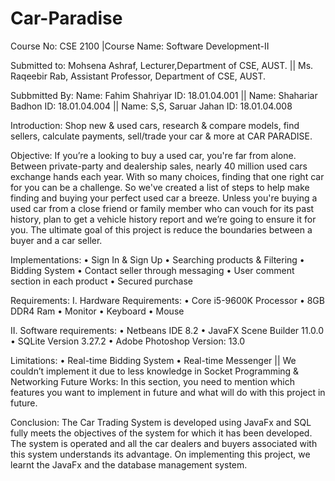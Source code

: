 # Car-Paradise

Course No: CSE 2100
|Course Name: Software Development-II

Submitted to:
Mohsena Ashraf, Lecturer,Department of CSE, AUST. || Ms. Raqeebir Rab, Assistant Professor, Department of CSE, AUST.

Subbmitted By:
Name: Fahim Shahriyar					    ID: 18.01.04.001 ||
Name: Shahariar Badhon					    ID: 18.01.04.004 ||
Name: S,S, Saruar Jahan					    ID: 18.01.04.008


Introduction:
Shop new & used cars, research & compare models, find sellers, calculate payments, sell/trade your car & more at CAR PARADISE.

Objective:
If you’re a looking to buy a used car, you're far from alone. Between private-party and dealership sales, nearly 40 million used cars exchange hands each year. With so many choices, finding that one right car for you can be a challenge. So we've created a list of steps to help make finding and buying your perfect used car a breeze. Unless you're buying a used car from a close friend or family member who can vouch for its past history, plan to get a vehicle history report and we’re going to ensure it for you. The ultimate goal of this project is reduce the boundaries between a buyer and a car seller.

Implementations:
•	Sign In & Sign Up
•	Searching products & Filtering
•	Bidding System
•	Contact seller through messaging
•	User comment section in each product
•	Secured purchase

Requirements:
I.	Hardware Requirements:
•	Core i5-9600K Processor
•	8GB DDR4 Ram
•	Monitor
•	Keyboard
•	Mouse

II.	Software requirements:
•	Netbeans IDE 8.2
•	JavaFX Scene Builder 11.0.0
•	SQLite Version 3.27.2
•	Adobe Photoshop Version: 13.0


Limitations:
•	Real-time Bidding System
•	Real-time Messenger ||
We couldn’t implement it due to less knowledge in Socket Programming & Networking
Future Works:
In this section, you need to mention which features you want to implement in future and what will do with this project in future.


Conclusion:
The Car Trading System is developed using JavaFx and SQL fully meets the objectives of the system for which it has been developed. The system is operated and all the car dealers and buyers associated with this system understands its advantage. On implementing this project, we learnt the JavaFx and the database management system.
